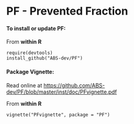 PF - Prevented Fraction
==


#### To install or update PF:

From **within R**

```
require(devtools)
install_github("ABS-dev/PF")
```


#### Package Vignette:

Read online at https://github.com/ABS-dev/PF/blob/master/inst/doc/PFvignette.pdf

From **within R**

```
vignette("PFvignette", package = "PF")
```
